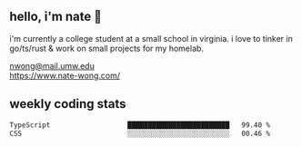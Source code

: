 ## hello, i'm nate 👋
i'm currently a college student at a small school in virginia. i love to tinker in go/ts/rust & work on small projects for my homelab.

nwong@mail.umw.edu <br/>
https://www.nate-wong.com/

## weekly coding stats
<!--START_SECTION:waka-->

```txt
TypeScript                   █████████████████████████   99.40 %
CSS                          ░░░░░░░░░░░░░░░░░░░░░░░░░   00.46 %
```

<!--END_SECTION:waka-->
